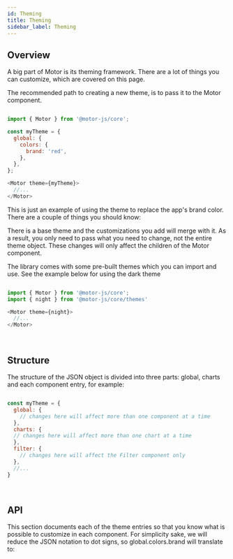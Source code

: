 ```yaml
---
id: Theming
title: Theming
sidebar_label: Theming
---
```


## Overview

A big part of Motor is its theming framework. There are a lot of things you can customize, which are covered on this page.

The recommended path to creating a new theme, is to pass it to the Motor component.

```javascript

import { Motor } from '@motor-js/core';

const myTheme = {
  global: {
    colors: {
      brand: 'red',
    },
  },
};

<Motor theme={myTheme}>
  //...
</Motor>

```

This is just an example of using the theme to replace the app's brand color. There are a couple of things you should know:

There is a base theme and the customizations you add will merge with it. 
As a result, you only need to pass what you need to change, not the entire theme object. 
These changes will only affect the children of the Motor component.

The library comes with some pre-built themes which you can import and use. See the example below for using the dark theme

```javascript

import { Motor } from '@motor-js/core';
import { night } from '@motor-js/core/themes'

<Motor theme={night}>
  //...
</Motor>

```

<br />


## Structure

The structure of the JSON object is divided into three parts: global, charts and each component entry, for example:

```javascript

const myTheme = {
  global: {
    // changes here will affect more than one component at a time
  },
  charts: {
  // changes here will affect more than one chart at a time
  },
  filter: {
    // changes here will affect the Filter component only
  },
  //...
}

```

<br />

## API

This section documents each of the theme entries so that you know what is possible to customize in each component. 
For simplicity sake, we will reduce the JSON notation to dot signs, so global.colors.brand will translate to:

